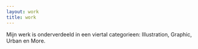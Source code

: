 ```yaml
---
layout: work
title: work
---
```

Mijn werk is onderverdeeld in een viertal categorieen: Illustration, Graphic, Urban en More. 
